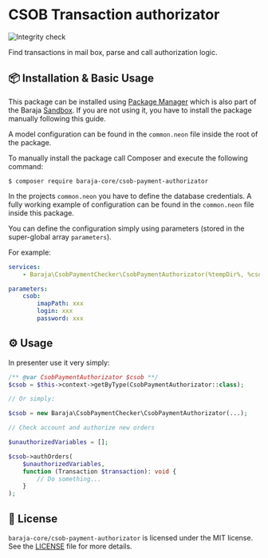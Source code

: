 CSOB Transaction authorizator
=============================

![Integrity check](https://github.com/baraja-core/csob-payment-authorizator/workflows/Integrity%20check/badge.svg)

Find transactions in mail box, parse and call authorization logic.

📦 Installation & Basic Usage
-----------------------------

This package can be installed using [Package Manager](https://github.com/baraja-core/package-manager) which is also part of the Baraja [Sandbox](https://github.com/baraja-core/sandbox). If you are not using it, you have to install the package manually following this guide.

A model configuration can be found in the `common.neon` file inside the root of the package.

To manually install the package call Composer and execute the following command:

```shell
$ composer require baraja-core/csob-payment-authorizator
```

In the projects `common.neon` you have to define the database credentials. A fully working example of configuration can be found in the `common.neon` file inside this package.

You can define the configuration simply using parameters (stored in the super-global array `parameters`).

For example:

```yaml
services:
    - Baraja\CsobPaymentChecker\CsobPaymentAuthorizator(%tempDir%, %csob.imapPath%, %csob.login%, %csob.password%)

parameters:
    csob:
        imapPath: xxx
        login: xxx
        password: xxx
```

⚙️ Usage
--------

In presenter use it very simply:

```php
/** @var CsobPaymentAuthorizator $csob **/
$csob = $this->context->getByType(CsobPaymentAuthorizator::class);

// Or simply:

$csob = new Baraja\CsobPaymentChecker\CsobPaymentAuthorizator(...);

// Check account and authorize new orders

$unauthorizedVariables = [];

$csob->authOrders(
    $unauthorizedVariables,
    function (Transaction $transaction): void {
        // Do something...
    }
);
```

📄 License
-----------

`baraja-core/csob-payment-authorizator` is licensed under the MIT license. See the [LICENSE](https://github.com/baraja-core/doctrine/blob/master/LICENSE) file for more details.
